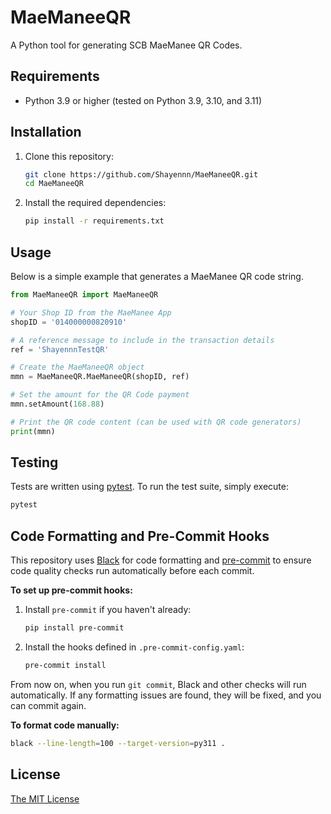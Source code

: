 # MaeManeeQR

A Python tool for generating SCB MaeManee QR Codes.

## Requirements

- Python 3.9 or higher (tested on Python 3.9, 3.10, and 3.11)

## Installation

1. Clone this repository:

   ```bash
   git clone https://github.com/Shayennn/MaeManeeQR.git
   cd MaeManeeQR
   ```

2. Install the required dependencies:

   ```bash
   pip install -r requirements.txt
   ```

## Usage

Below is a simple example that generates a MaeManee QR code string.

```python
from MaeManeeQR import MaeManeeQR

# Your Shop ID from the MaeManee App
shopID = '014000000820910'

# A reference message to include in the transaction details
ref = 'ShayennnTestQR'

# Create the MaeManeeQR object
mmn = MaeManeeQR.MaeManeeQR(shopID, ref)

# Set the amount for the QR Code payment
mmn.setAmount(168.88)

# Print the QR code content (can be used with QR code generators)
print(mmn)
```

## Testing

Tests are written using [pytest](https://docs.pytest.org/). To run the test suite, simply execute:

```bash
pytest
```

## Code Formatting and Pre-Commit Hooks

This repository uses [Black](https://github.com/psf/black) for code formatting and [pre-commit](https://pre-commit.com/) to ensure code quality checks run automatically before each commit.

**To set up pre-commit hooks:**

1. Install `pre-commit` if you haven't already:

   ```bash
   pip install pre-commit
   ```

2. Install the hooks defined in `.pre-commit-config.yaml`:

   ```bash
   pre-commit install
   ```

From now on, when you run `git commit`, Black and other checks will run automatically. If any formatting issues are found, they will be fixed, and you can commit again.

**To format code manually:**

```bash
black --line-length=100 --target-version=py311 .
```

## License

[The MIT License](LICENSE)

